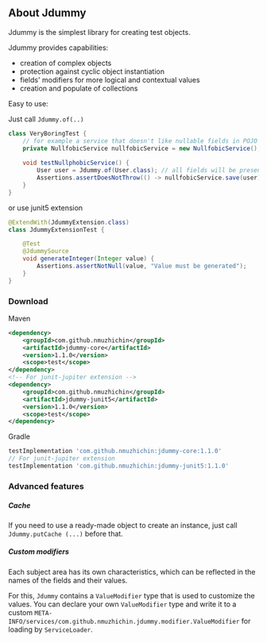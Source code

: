 ## About Jdummy
Jdummy is the simplest library for creating test objects.

Jdummy provides capabilities:
* creation of complex objects
* protection against cyclic object instantiation
* fields' modifiers for more logical and contextual values
* creation and populate of collections

Easy to use:

Just call `Jdummy.of(..)`
```java
class VeryBoringTest {
    // for example a service that doesn't like nullable fields in POJO
    private NullfobicService nullfobicService = new NullfobicService();
    
    void testNullphobicService() {
        User user = Jdummy.of(User.class); // all fields will be present
        Assertions.assertDoesNotThrow(() -> nullfobicService.save(user));
    }
}
```

or use junit5 extension
```java
@ExtendWith(JdummyExtension.class)
class JdummyExtensionTest {

    @Test
    @JdummySource
    void generateInteger(Integer value) {
        Assertions.assertNotNull(value, "Value must be generated");
    }
}
```

### Download
Maven
```xml
<dependency>
    <groupId>com.github.nmuzhichin</groupId>
    <artifactId>jdummy-core</artifactId>
    <version>1.1.0</version>
    <scope>test</scope>
</dependency>
<!-- For junit-jupiter extension -->
<dependency>
    <groupId>com.github.nmuzhichin</groupId>
    <artifactId>jdummy-junit5</artifactId>
    <version>1.1.0</version>
    <scope>test</scope>
</dependency>
```
Gradle
```groovy
testImplementation 'com.github.nmuzhichin:jdummy-core:1.1.0'
// For junit-jupiter extension
testImplementation 'com.github.nmuzhichin:jdummy-junit5:1.1.0'
```

### Advanced features

##### Cache
If you need to use a ready-made object to create an instance, 
just call `Jdummy.putCache (...)` before that.   

##### Custom modifiers
Each subject area has its own characteristics, which can be reflected in the 
names of the fields and their values.

For this, `Jdummy` contains a `ValueModifier` type that is used to customize the values. 
You can declare your own `ValueModifier` type and write it to a custom 
`META-INFO/services/com.github.nmuzhichin.jdummy.modifier.ValueModifier` 
for loading by `ServiceLoader`.